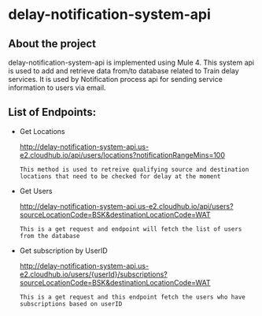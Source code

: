 # delay-notification-system-api

## About the project 

delay-notification-system-api is implemented using Mule 4.
This system api is used to add and retrieve data from/to database related to Train delay services.
It is used by Notification process api for sending service information to users via email.

## List of Endpoints:

- Get Locations

    http://delay-notification-system-api.us-e2.cloudhub.io/api/users/locations?notificationRangeMins=100

      This method is used to retreive qualifying source and destination locations that need to be checked for delay at the moment
      
- Get Users

    http://delay-notification-system-api.us-e2.cloudhub.io/api/users?sourceLocationCode=BSK&destinationLocationCode=WAT

      This is a get request and endpoint will fetch the list of users from the database
      
- Get subscription by UserID  

    http://delay-notification-system-api.us-e2.cloudhub.io/users/{userId}/subscriptions?sourceLocationCode=BSK&destinationLocationCode=WAT

      This is a get request and this endpoint fetch the users who have subscriptions based on userID
    
